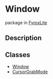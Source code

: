 # Window
package in [FyroxLite](../scripting_api.md)
## Description
## Classes
* [Window](Window/../Window/Window.md)
* [CursorGrabMode](Window/../Window/CursorGrabMode.md)
